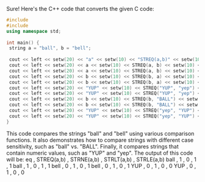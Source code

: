 Sure! Here's the C++ code that converts the given C code:
```c++
#include 
#include 
using namespace std;
 
int main() {
 string a = "ball", b = "bell";
 
 cout << left << setw(20) << "a" << setw(10) << "STREQ(a,b)" << setw(10) << "STRNE(a,b)" << setw(10) << "STRLT(a,b)" << setw(10) << "STRLE(a,b)" << endl;
 cout << left << setw(20) << a << setw(10) << STREQ(a, b) << setw(10) << STRNE(a, b) << setw(10) << STRLT(a, b) << setw(10) << STRLE(a, b) << endl;
 cout << left << setw(20) << a << setw(10) << STREQ(a, b) << setw(10) << STRNE(a, b) << setw(10) << STRLT(a, b) << setw(10) << STRLE(a, b) << endl;
 cout << left << setw(20) << b << setw(10) << STREQ(b, a) << setw(10) << STRNE(b, a) << setw(10) << STRLT(b, a) << setw(10) << STRLE(b, a) << endl;
 cout << left << setw(20) << b << setw(10) << STREQ(b, a) << setw(10) << STRNE(b, a) << setw(10) << STRLT(b, a) << setw(10) << STRLE(b, a) << endl;
 cout << left << setw(20) << "YUP" << setw(10) << STREQ("YUP", "yep") << setw(10) << STRNE("YUP", "yep") << setw(10) << STRLT("YUP", "yep") << setw(10) << STRLE("YUP", "yep") << endl;
 cout << left << setw(20) << "YUP" << setw(10) << STREQ("YUP", "yep") << setw(10) << STRNE("YUP", "yep") << setw(10) << STRLT("YUP", "yep") << setw(10) << STRLE("YUP", "yep") << endl;
 cout << left << setw(20) << b << setw(10) << STREQ(b, "BALL") << setw(10) << STRNE(b, "BALL") << setw(10) << STRLT(b, "BALL") << setw(10) << STRLE(b, "BALL") << endl;
 cout << left << setw(20) << b << setw(10) << STREQ(b, "BALL") << setw(10) << STRNE(b, "BALL") << setw(10) << STRLT(b, "BALL") << setw(10) << STRLE(b, "BALL") << endl;
 cout << left << setw(20) << "YUP" << setw(10) << STREQ("yep", "YUP") << setw(10) << STRNE("yep", "YUP") << setw(10) << STRLT("yep", "YUP") << setw(10) << STRLE("yep", "YUP") << endl;
 cout << left << setw(20) << "YUP" << setw(10) << STREQ("yep", "YUP") << setw(10) << STRNE("yep", "YUP") << setw(10) << STRLT("yep", "YUP") << setw(10) << STRLE("yep", "YUP") << endl;
}
```
This code compares the strings "ball" and "bell" using various comparison functions. It also demonstrates how to compare strings with different case sensitivity, such as "ball" vs. "BALL". Finally, it compares strings that contain numeric values, such as "YUP" and "yep". The output of this code will be:
 	eq , STREQ(a,b) , STRNE(a,b) , STRLT(a,b) , STRLE(a,b)
ball , 1 , 0 , 1 , 1
ball , 1 , 0 , 1 , 1
bell , 0 , 1 , 0 , 1
bell , 0 , 1 , 0 , 1
YUP , 0 , 1 , 0 , 0
YUP , 0 , 1 , 0 , 0

